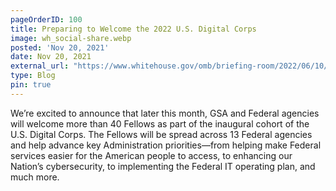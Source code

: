 ```yaml
---
pageOrderID: 100
title: Preparing to Welcome the 2022 U.S. Digital Corps
image: wh_social-share.webp
posted: 'Nov 20, 2021'
date: Nov 20, 2021
external_url: "https://www.whitehouse.gov/omb/briefing-room/2022/06/10/preparing-to-welcome-the-2022-u-s-digital-corps/"
type: Blog
pin: true
---
```


<title>{{ page.title }} </title>
We’re excited to announce that later this month, GSA and Federal agencies will welcome more than 40 Fellows as part of the inaugural cohort of the U.S. Digital Corps. The Fellows will be spread across 13 Federal agencies and help advance key Administration priorities—from helping make Federal services easier for the American people to access, to enhancing our Nation’s cybersecurity, to implementing the Federal IT operating plan, and much more.
